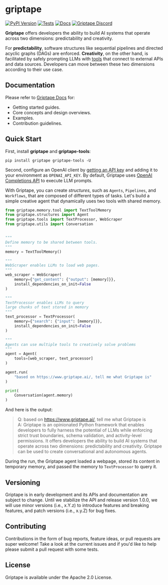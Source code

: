 # griptape

[![PyPI Version](https://img.shields.io/pypi/v/griptape.svg)](https://pypi.python.org/pypi/griptape)
[![Tests](https://github.com/griptape-ai/griptape/actions/workflows/tests.yml/badge.svg)](https://github.com/griptape-ai/griptape/actions/workflows/tests.yml)
[![Docs](https://readthedocs.org/projects/griptape/badge/)](https://griptape.readthedocs.io/)
[![Griptape Discord](https://dcbadge.vercel.app/api/server/gnWRz88eym?compact=true&style=flat)](https://discord.gg/gnWRz88eym)

**Griptape** offers developers the ability to build AI systems that operate across two dimensions: predictability and creativity.

For **predictability**, software structures like sequential pipelines and directed acyclic graphs (DAGs) are enforced. **Creativity**, on the other hand, is facilitated by safely prompting LLMs with [tools](https://github.com/griptape-ai/griptape-tools) that connect to external APIs and data sources. Developers can move between these two dimensions according to their use case.

## Documentation

Please refer to [Griptape Docs](https://docs.griptape.ai/) for:

- Getting started guides. 
- Core concepts and design overviews.
- Examples.
- Contribution guidelines.

## Quick Start

First, install **griptape** and **griptape-tools**:

```
pip install griptape griptape-tools -U
```

Second, configure an OpenAI client by [getting an API key](https://beta.openai.com/account/api-keys) and adding it to your environment as `OPENAI_API_KEY`. By default, Griptape uses [OpenAI Completions API](https://platform.openai.com/docs/guides/completion) to execute LLM prompts.

With Griptape, you can create *structures*, such as `Agents`, `Pipelines`, and `Workflows`, that are composed of different types of tasks. Let's build a simple creative agent that dynamically uses two tools with shared memory.

```python
from griptape.memory.tool import TextToolMemory
from griptape.structures import Agent
from griptape.tools import TextProcessor, WebScraper
from griptape.utils import Conversation


"""
Define memory to be shared between tools.
"""
memory = TextToolMemory()

"""
WebScraper enables LLMs to load web pages.
"""
web_scraper = WebScraper(
    memory={"get_content": {"output": [memory]}},
    install_dependencies_on_init=False
)

"""
TextProcessor enables LLMs to query
large chunks of text stored in memory
"""
text_processor = TextProcessor(
    memory={"search": {"input": [memory]}},
    install_dependencies_on_init=False
)

"""
Agents can use multiple tools to creatively solve problems
"""
agent = Agent(
    tools=[web_scraper, text_processor]
)

agent.run(
    "based on https://www.griptape.ai/, tell me what Griptape is"
)

print(
    Conversation(agent.memory)
)
```

And here is the output:

> Q: based on https://www.griptape.ai/, tell me what Griptape is  
> A: Griptape is an opinionated Python framework that enables developers to fully harness the potential of LLMs while enforcing strict trust boundaries, schema validation, and activity-level permissions. It offers developers the ability to build AI systems that operate across two dimensions: predictability and creativity. Griptape can be used to create conversational and autonomous agents.

During the run, the Griptape agent loaded a webpage, stored its content in temporary memory, and passed the memory to `TextProcessor` to query it.

## Versioning

Griptape is in early development and its APIs and documentation are subject to change. Until we stabilize the API and release version 1.0.0, we will use minor versions (i.e., x.Y.z) to introduce features and breaking features, and patch versions (i.e., x.y.Z) for bug fixes.

## Contributing

Contributions in the form of bug reports, feature ideas, or pull requests are super welcome! Take a look at the current issues and if you'd like to help please submit a pull request with some tests.

## License

Griptape is available under the Apache 2.0 License.

